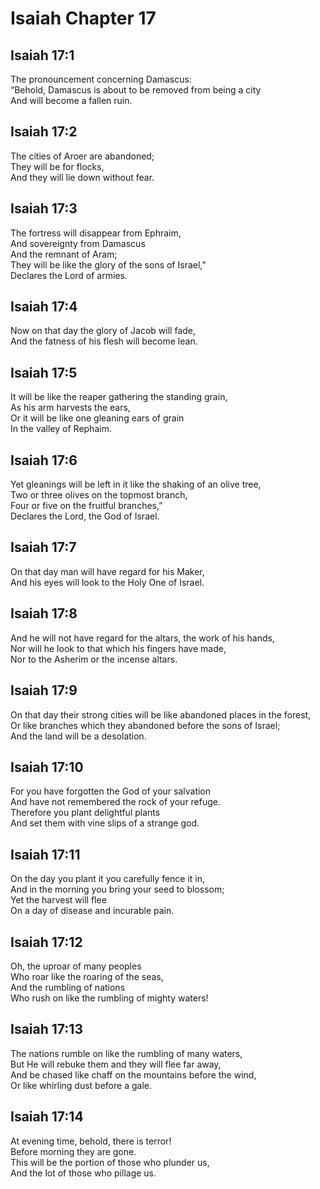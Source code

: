 # Isaiah Chapter 17

## Isaiah 17:1  
The pronouncement concerning Damascus:  
“Behold, Damascus is about to be removed from being a city  
And will become a fallen ruin.

## Isaiah 17:2  
The cities of Aroer are abandoned;  
They will be for flocks,  
And they will lie down without fear.

## Isaiah 17:3  
The fortress will disappear from Ephraim,  
And sovereignty from Damascus  
And the remnant of Aram;  
They will be like the glory of the sons of Israel,”  
Declares the Lord of armies.

## Isaiah 17:4  
Now on that day the glory of Jacob will fade,  
And the fatness of his flesh will become lean.

## Isaiah 17:5  
It will be like the reaper gathering the standing grain,  
As his arm harvests the ears,  
Or it will be like one gleaning ears of grain  
In the valley of Rephaim.

## Isaiah 17:6  
Yet gleanings will be left in it like the shaking of an olive tree,  
Two or three olives on the topmost branch,  
Four or five on the fruitful branches,”  
Declares the Lord, the God of Israel.

## Isaiah 17:7  
On that day man will have regard for his Maker,  
And his eyes will look to the Holy One of Israel.

## Isaiah 17:8  
And he will not have regard for the altars, the work of his hands,  
Nor will he look to that which his fingers have made,  
Nor to the Asherim or the incense altars.

## Isaiah 17:9  
On that day their strong cities will be like abandoned places in the forest,  
Or like branches which they abandoned before the sons of Israel;  
And the land will be a desolation.

## Isaiah 17:10  
For you have forgotten the God of your salvation  
And have not remembered the rock of your refuge.  
Therefore you plant delightful plants  
And set them with vine slips of a strange god.

## Isaiah 17:11  
On the day you plant it you carefully fence it in,  
And in the morning you bring your seed to blossom;  
Yet the harvest will flee  
On a day of disease and incurable pain.

## Isaiah 17:12  
Oh, the uproar of many peoples  
Who roar like the roaring of the seas,  
And the rumbling of nations  
Who rush on like the rumbling of mighty waters!

## Isaiah 17:13  
The nations rumble on like the rumbling of many waters,  
But He will rebuke them and they will flee far away,  
And be chased like chaff on the mountains before the wind,  
Or like whirling dust before a gale.

## Isaiah 17:14  
At evening time, behold, there is terror!  
Before morning they are gone.  
This will be the portion of those who plunder us,  
And the lot of those who pillage us.
